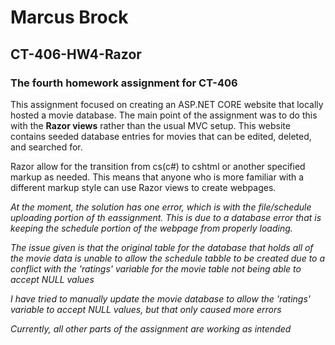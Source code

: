 # Marcus Brock
## CT-406-HW4-Razor
### The fourth homework assignment for CT-406

This assignment focused on creating an ASP.NET CORE website that locally hosted a movie database. The main point of the assignment was to 
do this with the **Razor views** rather than the usual MVC setup.
This website contains seeded database entries for movies that can be edited, deleted, and searched for.

Razor allow for the transition from cs(c#) to cshtml or another specified markup as needed. This means that anyone who is more familiar 
with a different markup style can use Razor views to create webpages. 

*At the moment, the solution has one error, which is with the file/schedule uploading portion of th eassignment. This is due to a 
database error that is keeping the schedule portion of the webpage from properly loading.*

*The issue given is that the original table for the database that holds all of the movie data is unable to allow the schedule tabble to
be created due to a conflict with the 'ratings' variable for the movie table not being able to accept NULL values*

*I have tried to manually update the movie database to allow the 'ratings' variable to accept NULL values, but that only caused more 
errors*

*Currently, all other parts of the assignment are working as intended*
